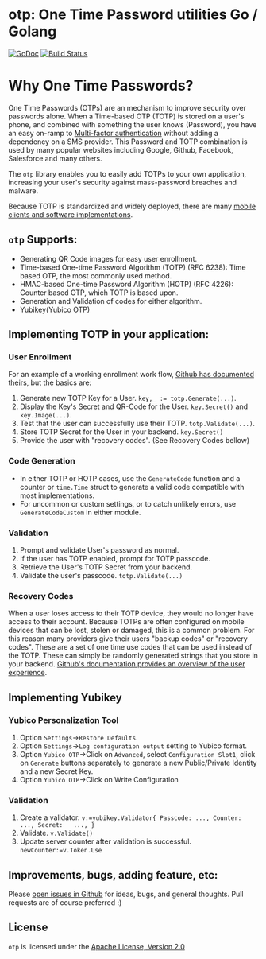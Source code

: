 # otp: One Time Password utilities Go / Golang

[![GoDoc](https://godoc.org/github.com/nilinside/otp?status.svg)](https://godoc.org/github.com/nilinside/otp) [![Build Status](https://travis-ci.org/nilinside/otp.svg?branch=master)](https://travis-ci.org/nilinside/otp)

# Why One Time Passwords?

One Time Passwords (OTPs) are an mechanism to  improve security over passwords alone. When a Time-based OTP (TOTP) is stored on a user's phone, and combined with something the user knows (Password), you have an easy on-ramp to [Multi-factor authentication](http://en.wikipedia.org/wiki/Multi-factor_authentication) without adding a dependency on a SMS provider.  This Password and TOTP combination is used by many popular websites including Google, Github, Facebook, Salesforce and many others.

The `otp` library enables you to easily add TOTPs to your own application, increasing your user's security against mass-password breaches and malware.

Because TOTP is standardized and widely deployed, there are many [mobile clients and software implementations](http://en.wikipedia.org/wiki/Time-based_One-time_Password_Algorithm#Client_implementations).

## `otp` Supports:

* Generating QR Code images for easy user enrollment.
* Time-based One-time Password Algorithm (TOTP) (RFC 6238): Time based OTP, the most commonly used method.
* HMAC-based One-time Password Algorithm (HOTP) (RFC 4226): Counter based OTP, which TOTP is based upon.
* Generation and Validation of codes for either algorithm.
* Yubikey(Yubico OTP)

## Implementing TOTP in your application:

### User Enrollment

For an example of a working enrollment work flow, [Github has documented theirs](https://help.github.com/articles/configuring-two-factor-authentication-via-a-totp-mobile-app/
),  but the basics are:

1. Generate new TOTP Key for a User. `key,_ := totp.Generate(...)`.
1. Display the Key's Secret and QR-Code for the User. `key.Secret()` and `key.Image(...)`.
1. Test that the user can successfully use their TOTP. `totp.Validate(...)`.
1. Store TOTP Secret for the User in your backend. `key.Secret()`
1. Provide the user with "recovery codes". (See Recovery Codes bellow)

### Code Generation

* In either TOTP or HOTP cases, use the `GenerateCode` function and a counter or
  `time.Time` struct to generate a valid code compatible with most implementations.
* For uncommon or custom settings, or to catch unlikely errors, use `GenerateCodeCustom`
  in either module.

### Validation

1. Prompt and validate User's password as normal.
1. If the user has TOTP enabled, prompt for TOTP passcode.
1. Retrieve the User's TOTP Secret from your backend.
1. Validate the user's passcode. `totp.Validate(...)`


### Recovery Codes

When a user loses access to their TOTP device, they would no longer have access to their account.  Because TOTPs are often configured on mobile devices that can be lost, stolen or damaged, this is a common problem. For this reason many providers give their users "backup codes" or "recovery codes".  These are a set of one time use codes that can be used instead of the TOTP.  These can simply be randomly generated strings that you store in your backend.  [Github's documentation provides an overview of the user experience](
https://help.github.com/articles/downloading-your-two-factor-authentication-recovery-codes/).

## Implementing Yubikey

### Yubico Personalization Tool

1. Option `Settings`->`Restore Defaults`.
2. Option `Settings`->`Log configuration output` setting to Yubico format.
3. Option `Yubico OTP`->Click on `Advanced`, select `Configuration Slot1`, click on `Generate` buttons separately to generate a new Public/Private Identity and a new Secret Key.
4. Option `Yubico OTP`->Click on Write Configuration

### Validation

1. Create a validator. `v:=yubikey.Validator{ Passcode: ..., Counter:  ..., Secret:   ..., }`
2. Validate. `v.Validate()`
3. Update server counter after validation is successful. `newCounter:=v.Token.Use`

## Improvements, bugs, adding feature, etc:

Please [open issues in Github](https://github.com/nilinside/otp/issues) for ideas, bugs, and general thoughts.  Pull requests are of course preferred :)

## License

`otp` is licensed under the [Apache License, Version 2.0](./LICENSE)
